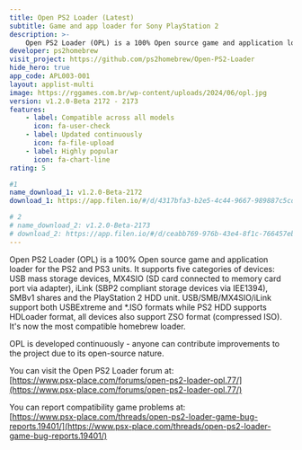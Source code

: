 ```yaml
---
title: Open PS2 Loader (Latest)
subtitle: Game and app loader for Sony PlayStation 2
description: >-
    Open PS2 Loader (OPL) is a 100% Open source game and application loader for the PS2 and PS3 units. It supports five categories of         devices: USB mass storage devices, MX4SIO (SD card connected to memory card port via adapter), iLink (SBP2 compliant storage devices      via IEE1394), SMBv1 shares and the PlayStation 2 HDD unit. USB/SMB/MX4SIO/iLink support both USBExtreme and *.ISO formats while PS2       HDD supports HDLoader format, all devices also support ZSO format (compressed ISO). It's now the most compatible homebrew loader.
developer: ps2homebrew
visit_project: https://github.com/ps2homebrew/Open-PS2-Loader
hide_hero: true
app_code: APL003-001
layout: applist-multi
image: https://rggames.com.br/wp-content/uploads/2024/06/opl.jpg
version: v1.2.0-Beta 2172 - 2173
features:
    - label: Compatible across all models
      icon: fa-user-check
    - label: Updated continuously
      icon: fa-file-upload
    - label: Highly popular
      icon: fa-chart-line
rating: 5

#1
name_download_1: v1.2.0-Beta-2172
download_1: https://app.filen.io/#/d/4317bfa3-b2e5-4c44-9667-989887c5cdee#Na0OyhlUCp6QW7iYMf5uTILLS4IfmdoM

# 2
# name_download_2: v1.2.0-Beta-2173
# download_2: https://app.filen.io/#/d/ceabb769-976b-43e4-8f1c-766457eb7ee9#6CMoEjTsQ0GcyXVVenC1AXQ5Fb58t0tg
---
```


Open PS2 Loader (OPL) is a 100% Open source game and application loader for the PS2 and PS3 units. It supports five categories of devices: USB mass storage devices, MX4SIO (SD card connected to memory card port via adapter), iLink (SBP2 compliant storage devices via IEE1394), SMBv1 shares and the PlayStation 2 HDD unit. USB/SMB/MX4SIO/iLink support both USBExtreme and *.ISO formats while PS2 HDD supports HDLoader format, all devices also support ZSO format (compressed ISO). It's now the most compatible homebrew loader.  

OPL is developed continuously - anyone can contribute improvements to the project due to its open-source nature.  

You can visit the Open PS2 Loader forum at:  
[https://www.psx-place.com/forums/open-ps2-loader-opl.77/](https://www.psx-place.com/forums/open-ps2-loader-opl.77/)

You can report compatibility game problems at:  
[https://www.psx-place.com/threads/open-ps2-loader-game-bug-reports.19401/](https://www.psx-place.com/threads/open-ps2-loader-game-bug-reports.19401/)
